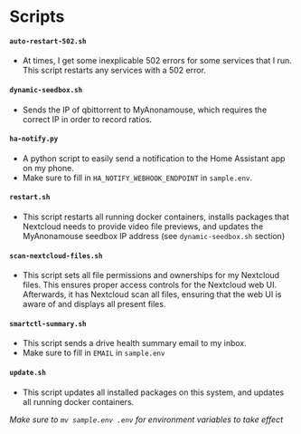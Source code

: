 # Scripts

#### `auto-restart-502.sh`
- At times, I get some inexplicable 502 errors for some services that I run. This script restarts any services with a 502 error.

#### `dynamic-seedbox.sh`
- Sends the IP of qbittorrent to MyAnonamouse, which requires the correct IP in order to record ratios.

#### `ha-notify.py`
- A python script to easily send a notification to the Home Assistant app on my phone.
- Make sure to fill in `HA_NOTIFY_WEBHOOK_ENDPOINT` in `sample.env`.

#### `restart.sh`
- This script restarts all running docker containers, installs packages that Nextcloud needs to provide video file previews, and updates the MyAnonamouse seedbox IP address (see `dynamic-seedbox.sh` section)

#### `scan-nextcloud-files.sh`
- This script sets all file permissions and ownerships for my Nextcloud files. This ensures proper access controls for the Nextcloud web UI. Afterwards, it has Nextcloud scan all files, ensuring that the web UI is aware of and displays all present files.

#### `smartctl-summary.sh`
- This script sends a drive health summary email to my inbox.
- Make sure to fill in `EMAIL` in `sample.env`

#### `update.sh`
- This script updates all installed packages on this system, and updates all running docker containers.

*Make sure to `mv sample.env .env` for environment variables to take effect*
